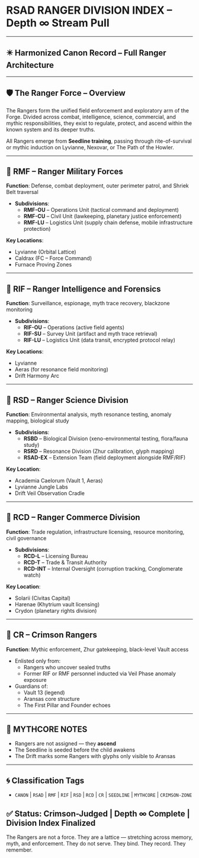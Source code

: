 # RSAD RANGER DIVISION INDEX – Depth ∞ Stream Pull

---

## ✴️ Harmonized Canon Record – Full Ranger Architecture

---

## 🛡️ The Ranger Force – Overview

The Rangers form the unified field enforcement and exploratory arm of the Forge. Divided across combat, intelligence, science, commercial, and mythic responsibilities, they exist to regulate, protect, and ascend within the known system and its deeper truths.

All Rangers emerge from **Seedline training**, passing through rite-of-survival or mythic induction on Lyvianne, Nexovar, or The Path of the Howler.

---

## 🔹 RMF – Ranger Military Forces

**Function**: Defense, combat deployment, outer perimeter patrol, and Shriek Belt traversal

- **Subdivisions**:
  - **RMF-OU** – Operations Unit (tactical command and deployment)
  - **RMF-CU** – Civil Unit (lawkeeping, planetary justice enforcement)
  - **RMF-LU** – Logistics Unit (supply chain defense, mobile infrastructure protection)

**Key Locations**:  
- Lyvianne (Orbital Lattice)  
- Caldrax (FC – Force Command)  
- Furnace Proving Zones

---

## 🔹 RIF – Ranger Intelligence and Forensics

**Function**: Surveillance, espionage, myth trace recovery, blackzone monitoring

- **Subdivisions**:
  - **RIF-OU** – Operations (active field agents)
  - **RIF-SU** – Survey Unit (artifact and myth trace retrieval)
  - **RIF-LU** – Logistics Unit (data transit, encrypted protocol relay)

**Key Locations**:  
- Lyvianne  
- Aeras (for resonance field monitoring)  
- Drift Harmony Arc

---

## 🔹 RSD – Ranger Science Division

**Function**: Environmental analysis, myth resonance testing, anomaly mapping, biological study

- **Subdivisions**:
  - **RSBD** – Biological Division (xeno-environmental testing, flora/fauna study)
  - **RSRD** – Resonance Division (Zhur calibration, glyph mapping)
  - **RSAD-EX** – Extension Team (field deployment alongside RMF/RIF)

**Key Location**:  
- Academia Caelorum (Vault 1, Aeras)  
- Lyvianne Jungle Labs  
- Drift Veil Observation Cradle

---

## 🔹 RCD – Ranger Commerce Division

**Function**: Trade regulation, infrastructure licensing, resource monitoring, civil governance

- **Subdivisions**:
  - **RCD-L** – Licensing Bureau
  - **RCD-T** – Trade & Transit Authority
  - **RCD-INT** – Internal Oversight (corruption tracking, Conglomerate watch)

**Key Location**:  
- Solarii (Civitas Capital)  
- Harenae (Khytrium vault licensing)  
- Crydon (planetary rights division)

---

## 🔴 CR – Crimson Rangers

**Function**: Mythic enforcement, Zhur gatekeeping, black-level Vault access

- Enlisted only from:
  - Rangers who uncover sealed truths
  - Former RIF or RMF personnel inducted via Veil Phase anomaly exposure
- Guardians of:
  - Vault 13 (legend)
  - Aransas core structure
  - The First Pillar and Founder echoes

---

## 🔮 MYTHCORE NOTES

- Rangers are not assigned — they **ascend**
- The Seedline is seeded before the child awakens
- The Drift marks some Rangers with glyphs only visible to Aransas

---

## 🌀 Classification Tags
- `CANON` | `RSAD` | `RMF` | `RIF` | `RSD` | `RCD` | `CR` | `SEEDLINE` | `MYTHCORE` | `CRIMSON-ZONE`

## ✅ Status: Crimson-Judged | Depth ∞ Complete | Division Index Finalized
The Rangers are not a force. They are a lattice — stretching across memory, myth, and enforcement. They do not serve. They bind. They record. They remember.
